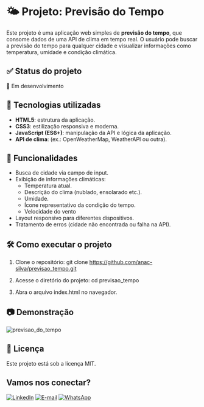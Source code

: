 # 🌤️ Projeto: Previsão do Tempo

Este projeto é uma aplicação web simples de **previsão do tempo**, que consome dados de uma API de clima em tempo real. O usuário pode buscar a previsão do tempo para qualquer cidade e visualizar informações como temperatura, umidade e condição climática.

## ✅ Status do projeto
🚧 Em desenvolvimento

## 🚀 Tecnologias utilizadas

- **HTML5**: estrutura da aplicação.
- **CSS3**: estilização responsiva e moderna.
- **JavaScript (ES6+)**: manipulação da API e lógica da aplicação.
- **API de clima**: (ex.: OpenWeatherMap, WeatherAPI ou outra).

## 🎯 Funcionalidades

- Busca de cidade via campo de input.
- Exibição de informações climáticas:
  - Temperatura atual.
  - Descrição do clima (nublado, ensolarado etc.).
  - Umidade.
  - Ícone representativo da condição do tempo.
  - Velocidade do vento
- Layout responsivo para diferentes dispositivos.
- Tratamento de erros (cidade não encontrada ou falha na API).

## 🛠️ Como executar o projeto

1. Clone o repositório: git clone https://github.com/anac-silva/previsao_tempo.git
   
2. Acesse o diretório do projeto: cd previsao_tempo

3. Abra o arquivo index.html no navegador.

## 📷 Demonstração
![previsao_do_tempo](https://github.com/user-attachments/assets/4b890dba-d66d-4742-a0be-16a14615b6e1)

## 📄 Licença
Este projeto está sob a licença MIT.

## Vamos nos conectar?

[![LinkedIn](https://img.shields.io/badge/LinkedIn-4F57CE?style=for-the-badge&logo=linkedin&logoColor=F)](https://www.linkedin.com/in/carolinamerloti/)  [![E-mail](https://img.shields.io/badge/-Email-C551C1?style=for-the-badge&logo=gmail&logoColor=FFF)](mailto:desenvolvedora.ana.silva@gmail.com)  [![WhatsApp](https://img.shields.io/badge/WhatsApp-DD81A0?style=for-the-badge&logo=whatsapp&logoColor=FFF)](https://wa.me/5518998219709) 
